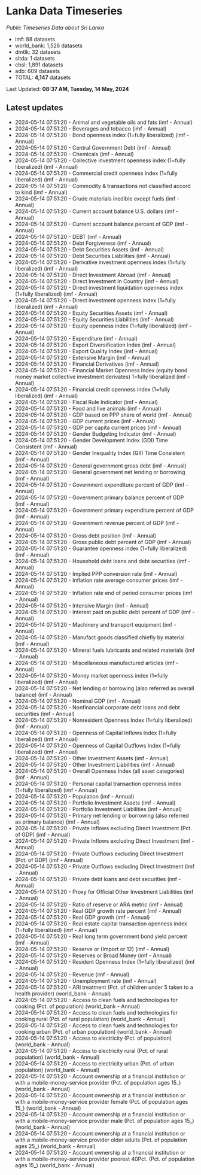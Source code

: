 # Lanka Data Timeseries
*Public Timeseries Data about Sri Lanka*

* imf: 88 datasets
* world_bank: 1,526 datasets
* dmtlk: 32 datasets
* sltda: 1 datasets
* cbsl: 1,891 datasets
* adb: 609 datasets
* TOTAL: **4,147** datasets

Last Updated: **08:37 AM, Tuesday, 14 May, 2024**

## Latest updates

* 2024-05-14 07:51:20 - Animal and vegetable oils and fats (imf - Annual)
* 2024-05-14 07:51:20 - Beverages and tobacco (imf - Annual)
* 2024-05-14 07:51:20 - Bond openness index (1=fully liberalized) (imf - Annual)
* 2024-05-14 07:51:20 - Central Government Debt (imf - Annual)
* 2024-05-14 07:51:20 - Chemicals (imf - Annual)
* 2024-05-14 07:51:20 - Collective investment openness index (1=fully liberalized) (imf - Annual)
* 2024-05-14 07:51:20 - Commercial credit openness index (1=fully liberalized) (imf - Annual)
* 2024-05-14 07:51:20 - Commodity & transactions not classified accord to kind (imf - Annual)
* 2024-05-14 07:51:20 - Crude materials inedible except fuels (imf - Annual)
* 2024-05-14 07:51:20 - Current account balance U.S. dollars (imf - Annual)
* 2024-05-14 07:51:20 - Current account balance percent of GDP (imf - Annual)
* 2024-05-14 07:51:20 - DEBT (imf - Annual)
* 2024-05-14 07:51:20 - Debt Forgiveness (imf - Annual)
* 2024-05-14 07:51:20 - Debt Securities Assets (imf - Annual)
* 2024-05-14 07:51:20 - Debt Securities Liabilities (imf - Annual)
* 2024-05-14 07:51:20 - Derivative investment openness index (1=fully liberalized) (imf - Annual)
* 2024-05-14 07:51:20 - Direct Investment Abroad (imf - Annual)
* 2024-05-14 07:51:20 - Direct Investment In Country (imf - Annual)
* 2024-05-14 07:51:20 - Direct investment liquidation openness index (1=fully liberalized) (imf - Annual)
* 2024-05-14 07:51:20 - Direct investment openness index (1=fully liberalized) (imf - Annual)
* 2024-05-14 07:51:20 - Equity Securities Assets (imf - Annual)
* 2024-05-14 07:51:20 - Equity Securities Liabilities (imf - Annual)
* 2024-05-14 07:51:20 - Equity openness index (1=fully liberalized) (imf - Annual)
* 2024-05-14 07:51:20 - Expenditure (imf - Annual)
* 2024-05-14 07:51:20 - Export Diversification Index (imf - Annual)
* 2024-05-14 07:51:20 - Export Quality Index (imf - Annual)
* 2024-05-14 07:51:20 - Extensive Margin (imf - Annual)
* 2024-05-14 07:51:20 - Financial Derivatives (imf - Annual)
* 2024-05-14 07:51:20 - Financial Market Openness Index (equity bond money market collective investment derivates) 1=fully liberalized (imf - Annual)
* 2024-05-14 07:51:20 - Financial credit openness index (1=fully liberalized) (imf - Annual)
* 2024-05-14 07:51:20 - Fiscal Rule Indicator (imf - Annual)
* 2024-05-14 07:51:20 - Food and live animals (imf - Annual)
* 2024-05-14 07:51:20 - GDP based on PPP share of world (imf - Annual)
* 2024-05-14 07:51:20 - GDP current prices (imf - Annual)
* 2024-05-14 07:51:20 - GDP per capita current prices (imf - Annual)
* 2024-05-14 07:51:20 - Gender Budgeting Indicator (imf - Annual)
* 2024-05-14 07:51:20 - Gender Development Index (GDI) Time Consistent (imf - Annual)
* 2024-05-14 07:51:20 - Gender Inequality Index (GII) Time Consistent (imf - Annual)
* 2024-05-14 07:51:20 - General government gross debt (imf - Annual)
* 2024-05-14 07:51:20 - General government net lending or borrowing (imf - Annual)
* 2024-05-14 07:51:20 - Government expenditure percent of GDP (imf - Annual)
* 2024-05-14 07:51:20 - Government primary balance percent of GDP (imf - Annual)
* 2024-05-14 07:51:20 - Government primary expenditure percent of GDP (imf - Annual)
* 2024-05-14 07:51:20 - Government revenue percent of GDP (imf - Annual)
* 2024-05-14 07:51:20 - Gross debt position (imf - Annual)
* 2024-05-14 07:51:20 - Gross public debt percent of GDP (imf - Annual)
* 2024-05-14 07:51:20 - Guarantee openness index (1=fully liberalized) (imf - Annual)
* 2024-05-14 07:51:20 - Household debt loans and debt securities (imf - Annual)
* 2024-05-14 07:51:20 - Implied PPP conversion rate (imf - Annual)
* 2024-05-14 07:51:20 - Inflation rate average consumer prices (imf - Annual)
* 2024-05-14 07:51:20 - Inflation rate end of period consumer prices (imf - Annual)
* 2024-05-14 07:51:20 - Intensive Margin (imf - Annual)
* 2024-05-14 07:51:20 - Interest paid on public debt percent of GDP (imf - Annual)
* 2024-05-14 07:51:20 - Machinery and transport equipment (imf - Annual)
* 2024-05-14 07:51:20 - Manufact goods classified chiefly by material (imf - Annual)
* 2024-05-14 07:51:20 - Mineral fuels lubricants and related materials (imf - Annual)
* 2024-05-14 07:51:20 - Miscellaneous manufactured articles (imf - Annual)
* 2024-05-14 07:51:20 - Money market openness index (1=fully liberalized) (imf - Annual)
* 2024-05-14 07:51:20 - Net lending or borrowing (also referred as overall balance) (imf - Annual)
* 2024-05-14 07:51:20 - Nominal GDP (imf - Annual)
* 2024-05-14 07:51:20 - Nonfinancial corporate debt loans and debt securities (imf - Annual)
* 2024-05-14 07:51:20 - Nonresident Openness Index (1=fully liberalized) (imf - Annual)
* 2024-05-14 07:51:20 - Openness of Capital Inflows Index (1=fully liberalized) (imf - Annual)
* 2024-05-14 07:51:20 - Openness of Capital Outflows Index (1=fully liberalized) (imf - Annual)
* 2024-05-14 07:51:20 - Other Investment Assets (imf - Annual)
* 2024-05-14 07:51:20 - Other Investment Liabilities (imf - Annual)
* 2024-05-14 07:51:20 - Overall Openness Index (all asset categories) (imf - Annual)
* 2024-05-14 07:51:20 - Personal capital transaction openness index (1=fully liberalized) (imf - Annual)
* 2024-05-14 07:51:20 - Population (imf - Annual)
* 2024-05-14 07:51:20 - Portfolio Investment Assets (imf - Annual)
* 2024-05-14 07:51:20 - Portfolio Investment Liabilities (imf - Annual)
* 2024-05-14 07:51:20 - Primary net lending or borrowing (also referred as primary balance) (imf - Annual)
* 2024-05-14 07:51:20 - Private Inflows excluding Direct Investment (Pct. of GDP) (imf - Annual)
* 2024-05-14 07:51:20 - Private Inflows excluding Direct Investment (imf - Annual)
* 2024-05-14 07:51:20 - Private Outflows excluding Direct Investment (Pct. of GDP) (imf - Annual)
* 2024-05-14 07:51:20 - Private Outflows excluding Direct Investment (imf - Annual)
* 2024-05-14 07:51:20 - Private debt loans and debt securities (imf - Annual)
* 2024-05-14 07:51:20 - Proxy for Official Other Investment Liabilities (imf - Annual)
* 2024-05-14 07:51:20 - Ratio of reserve or ARA metric (imf - Annual)
* 2024-05-14 07:51:20 - Real GDP growth rate percent (imf - Annual)
* 2024-05-14 07:51:20 - Real GDP growth (imf - Annual)
* 2024-05-14 07:51:20 - Real estate capital transaction openness index (1=fully liberalized) (imf - Annual)
* 2024-05-14 07:51:20 - Real long term government bond yield percent (imf - Annual)
* 2024-05-14 07:51:20 - Reserve or (Import or 12) (imf - Annual)
* 2024-05-14 07:51:20 - Reserves or Broad Money (imf - Annual)
* 2024-05-14 07:51:20 - Resident Openness Index (1=fully liberalized) (imf - Annual)
* 2024-05-14 07:51:20 - Revenue (imf - Annual)
* 2024-05-14 07:51:20 - Unemployment rate (imf - Annual)
* 2024-05-14 07:51:20 - ARI treatment (Pct. of children under 5 taken to a health provider) (world_bank - Annual)
* 2024-05-14 07:51:20 - Access to clean fuels and technologies for cooking (Pct. of population) (world_bank - Annual)
* 2024-05-14 07:51:20 - Access to clean fuels and technologies for cooking rural (Pct. of rural population) (world_bank - Annual)
* 2024-05-14 07:51:20 - Access to clean fuels and technologies for cooking urban (Pct. of urban population) (world_bank - Annual)
* 2024-05-14 07:51:20 - Access to electricity (Pct. of population) (world_bank - Annual)
* 2024-05-14 07:51:20 - Access to electricity rural (Pct. of rural population) (world_bank - Annual)
* 2024-05-14 07:51:20 - Access to electricity urban (Pct. of urban population) (world_bank - Annual)
* 2024-05-14 07:51:20 - Account ownership at a financial institution or with a mobile-money-service provider (Pct. of population ages 15_) (world_bank - Annual)
* 2024-05-14 07:51:20 - Account ownership at a financial institution or with a mobile-money-service provider female (Pct. of population ages 15_) (world_bank - Annual)
* 2024-05-14 07:51:20 - Account ownership at a financial institution or with a mobile-money-service provider male (Pct. of population ages 15_) (world_bank - Annual)
* 2024-05-14 07:51:20 - Account ownership at a financial institution or with a mobile-money-service provider older adults (Pct. of population ages 25_) (world_bank - Annual)
* 2024-05-14 07:51:20 - Account ownership at a financial institution or with a mobile-money-service provider poorest 40Pct. (Pct. of population ages 15_) (world_bank - Annual)